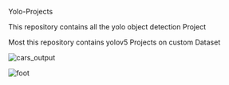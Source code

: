 <h>Yolo-Projects</h>
<p>This repository contains all the yolo object detection Project</p>
<p>Most this repository contains yolov5 Projects on custom Dataset</p>

![cars_output](https://user-images.githubusercontent.com/77320646/206966662-55fb510b-e818-4a4b-a5f3-7f3126d64b33.jpg)

![foot](https://user-images.githubusercontent.com/77320646/206967234-d26668d7-5a35-409f-80a6-e5cc07bf4acc.png)


